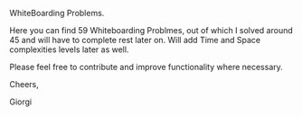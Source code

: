 WhiteBoarding Problems.

Here you can find 59 Whiteboarding Problmes, out of which I solved around 45 and will have to complete rest later on. Will add Time and Space complexities levels later as well. 

Please feel free to contribute and improve functionality where necessary.

Cheers,

Giorgi
